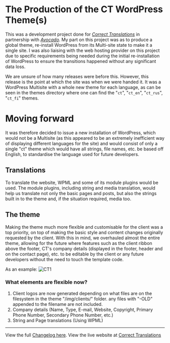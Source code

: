 # The Production of the CT WordPress Theme(s)
This was a development project done for _[Correct Translations](http://www.ct.ee)_ in partnership with _[Avocado](http://www.avocado.ee)_. My part on this project was as to produce a global theme, re-install WordPress from its Multi-site state to make it a single site. I was also liaising with the web hosting provider on this project due to specific requirements being needed during the initial re-installation of WordPress to ensure the transitions happened without any significant data loss.

We are unsure of how many releases were before this. However, this release is the point at which the site was when we were handed it. It was a WordPress Multisite with a whole new theme for each language, as can be seen in the themes directory where one can find the "`ct`", "`ct_en`", "`ct_rus`", "`ct_fi`" themes.

# Moving forward
It was therefore decided to issue a new installation of WordPress, which would not be a Multisite (as this appeared to be an extremely inefficient way of displaying different languages for the site) and would consist of only a single "ct" theme which would have all strings, file names, etc. be based off English, to standardise the language used for future developers.

## Translations
To translate the website, WPML and some of its module plugins would be used. The module plugins, including string and media translation, would help us translate not only the basic pages and posts, but also the strings built in to the theme and, if the situation required, media too.

## The theme
Making the theme much more flexible and customisable for the client was a top priority, on top of making the basic style and content changes originally requested by the client. With this in mind, we overhauled almost the entire theme, allowing for the future where features such as the client ribbon above the footer, CT's company details (displayed in the footer, header and on the contact page), etc. to be editable by the client or any future developers without the need to touch the template code.

As an example:
![CT1](http://arendbrink.com/assets/portfolio/CT1.png)

### What elements are flexible now?
1. Client logos are now generated depending on what files are on the filesystem in the theme "/img/clients/" folder. any files with "-OLD" appended to the filename are not included.
1. Company details (Name, Type, E-mail, Website, Copyright, Primary Phone Number, Secondary Phone Number, etc.)
1. String and Page translations (Using WPML)

---
View the full [Changelog here](https://github.com/Saborknight/ct-translations/releases/tag/v2.0.0).
View the live website at [Correct Translations](http://www.ct.ee/)
